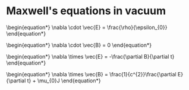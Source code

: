 # Maxwell's equations in vacuum

\begin{equation*}
\nabla \cdot \vec{E} = \frac{\rho}{\epsilon_{0}} 
\end{equation*}

\begin{equation*}
\nabla \cdot \vec{B} = 0 
\end{equation*}

\begin{equation*}
\nabla \times \vec{E} = -\frac{\partial B}{\partial t}
\end{equation*}

\begin{equation*}
\nabla \times \vec{B} = \frac{1}{c^{2}}\frac{\partial E}{\partial t} + \mu_{0}J
\end{equation*}



```python

```
